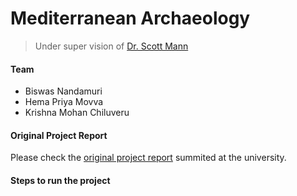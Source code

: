 # Mediterranean Archaeology
> Under super vision of [Dr. Scott Mann](https://scholars.latrobe.edu.au/display/smann)

#### Team
* Biswas Nandamuri
* Hema Priya Movva
* Krishna Mohan Chiluveru

#### Original Project Report
Please check the [original project report](https://docs.biswas.coffee/Mediterranean-Archaeology.pdf) summited at the university.

#### Steps to run the project
